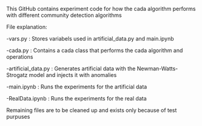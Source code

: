 This GitHub contains experiment code for how the cada algorithm performs with different community detection algorithms

File explanation:

  -vars.py : Stores variabels used in artificial_data.py and main.ipynb
  
  -cada.py : Contains a cada class that performs the cada algorithm and operations
  
  -artificial_data.py : Generates artificial data with the Newman-Watts-Strogatz model and injects it with anomalies
  
  -main.ipynb : Runs the experiments for the artificial data

  -RealData.ipynb :  Runs the experiments for the real data
  
Remaining files are to be cleaned up and exists only because of test purpuses

